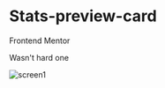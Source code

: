 # Stats-preview-card
Frontend Mentor

Wasn't hard one

![screen1](https://user-images.githubusercontent.com/120993792/230988880-212d1087-6c74-4ef6-9a16-ee9f243a4f4d.png)
